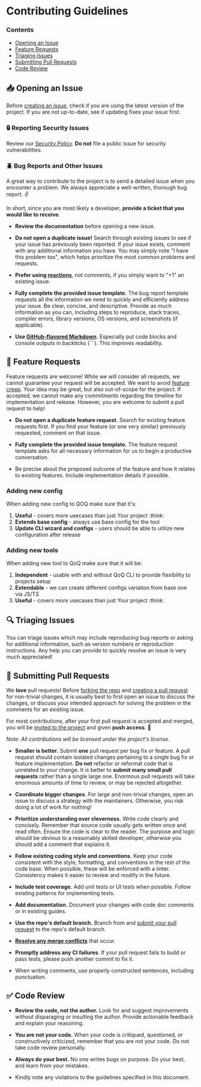 # Contributing Guidelines

### Contents

- [Opening an Issue](#inbox_tray-opening-an-issue) 
- [Feature Requests](#love_letter-feature-requests)
- [Triaging Issues](#mag-triaging-issues)
- [Submitting Pull Requests](#repeat-submitting-pull-requests)
- [Code Review](#white_check_mark-code-review)

## :inbox_tray: Opening an Issue

Before [creating an issue](https://github.com/saashub-it/qoq/issues/new), check if you are using the latest version of the project. If you are not up-to-date, see if updating fixes your issue first.

### :lock: Reporting Security Issues

Review our [Security Policy](./SECURITY.md). **Do not** file a public issue for security vulnerabilities.

### :beetle: Bug Reports and Other Issues

A great way to contribute to the project is to send a detailed issue when you encounter a problem. We always appreciate a well-written, thorough bug report. :v:

In short, since you are most likely a developer, **provide a ticket that you would like to receive**.

- **Review the documentation** before opening a new issue.

- **Do not open a duplicate issue!** Search through existing issues to see if your issue has previously been reported. If your issue exists, comment with any additional information you have. You may simply note "I have this problem too", which helps prioritize the most common problems and requests. 

- **Prefer using [reactions](https://github.blog/2016-03-10-add-reactions-to-pull-requests-issues-and-comments/)**, not comments, if you simply want to "+1" an existing issue.

- **Fully complete the provided issue template.** The bug report template requests all the information we need to quickly and efficiently address your issue. Be clear, concise, and descriptive. Provide as much information as you can, including steps to reproduce, stack traces, compiler errors, library versions, OS versions, and screenshots (if applicable).

- **Use [GitHub-flavored Markdown](https://help.github.com/en/github/writing-on-github/basic-writing-and-formatting-syntax).** Especially put code blocks and console outputs in backticks (```). This improves readability.

## :love_letter: Feature Requests

Feature requests are welcome! While we will consider all requests, we cannot guarantee your request will be accepted. We want to avoid [feature creep](https://en.wikipedia.org/wiki/Feature_creep). Your idea may be great, but also out-of-scope for the project. If accepted, we cannot make any commitments regarding the timeline for implementation and release. However, you are welcome to submit a pull request to help!

- **Do not open a duplicate feature request.** Search for existing feature requests first. If you find your feature (or one very similar) previously requested, comment on that issue.

- **Fully complete the provided issue template.** The feature request template asks for all necessary information for us to begin a productive conversation. 

- Be precise about the proposed outcome of the feature and how it relates to existing features. Include implementation details if possible.

### Adding new config

When adding new config to QOQ make sure that it's:

1. **Useful** - covers more usecases than just Your project :think:
1. **Extends base config** - always use base config for the tool
1. **Update CLI wizard and configs** - users should be able to utilize new configuration after release

### Adding new tools

When adding new tool to QoQ make sure that it will be:

1. **Independent** - usable with and without QoQ CLI to provide flexibility to projects setup
1. **Extendable** - we can create different configs variation from base one via JS/TS
1. **Useful** - covers more usecases than just Your project :think:

## :mag: Triaging Issues

You can triage issues which may include reproducing bug reports or asking for additional information, such as version numbers or reproduction instructions. Any help you can provide to quickly resolve an issue is very much appreciated!

## :repeat: Submitting Pull Requests

We **love** pull requests! Before [forking the repo](https://help.github.com/en/github/getting-started-with-github/fork-a-repo) and [creating a pull request](https://help.github.com/en/github/collaborating-with-issues-and-pull-requests/proposing-changes-to-your-work-with-pull-requests) for non-trivial changes, it is usually best to first open an issue to discuss the changes, or discuss your intended approach for solving the problem in the comments for an existing issue.

For most contributions, after your first pull request is accepted and merged, you will be [invited to the project](https://help.github.com/en/github/setting-up-and-managing-your-github-user-account/inviting-collaborators-to-a-personal-repository) and given **push access**. :tada:

*Note: All contributions will be licensed under the project's license.*

- **Smaller is better.** Submit **one** pull request per bug fix or feature. A pull request should contain isolated changes pertaining to a single bug fix or feature implementation. **Do not** refactor or reformat code that is unrelated to your change. It is better to **submit many small pull requests** rather than a single large one. Enormous pull requests will take enormous amounts of time to review, or may be rejected altogether. 

- **Coordinate bigger changes.** For large and non-trivial changes, open an issue to discuss a strategy with the maintainers. Otherwise, you risk doing a lot of work for nothing!

- **Prioritize understanding over cleverness.** Write code clearly and concisely. Remember that source code usually gets written once and read often. Ensure the code is clear to the reader. The purpose and logic should be obvious to a reasonably skilled developer, otherwise you should add a comment that explains it.

- **Follow existing coding style and conventions.** Keep your code consistent with the style, formatting, and conventions in the rest of the code base. When possible, these will be enforced with a linter. Consistency makes it easier to review and modify in the future.

- **Include test coverage.** Add unit tests or UI tests when possible. Follow existing patterns for implementing tests.

- **Add documentation.** Document your changes with code doc comments or in existing guides.

- **Use the repo's default branch.** Branch from and [submit your pull request](https://help.github.com/en/github/collaborating-with-issues-and-pull-requests/creating-a-pull-request-from-a-fork) to the repo's default branch.

- **[Resolve any merge conflicts](https://help.github.com/en/github/collaborating-with-issues-and-pull-requests/resolving-a-merge-conflict-on-github)** that occur.

- **Promptly address any CI failures**. If your pull request fails to build or pass tests, please push another commit to fix it. 

- When writing comments, use properly constructed sentences, including punctuation.

## :white_check_mark: Code Review

- **Review the code, not the author.** Look for and suggest improvements without disparaging or insulting the author. Provide actionable feedback and explain your reasoning.

- **You are not your code.** When your code is critiqued, questioned, or constructively criticized, remember that you are not your code. Do not take code review personally.

- **Always do your best.** No one writes bugs on purpose. Do your best, and learn from your mistakes.

- Kindly note any violations to the guidelines specified in this document.